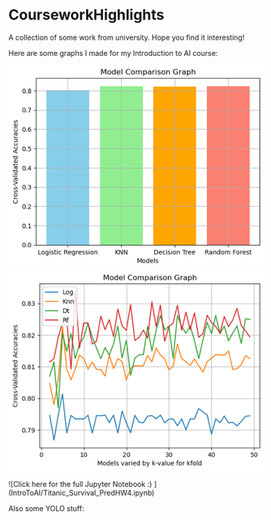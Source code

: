 # CourseworkHighlights
A collection of some work from university. Hope you find it interesting! 


Here are some graphs I made for my Introduction to AI course: 

![Screenshot1](IntroToAI/modelComp1.png)
![Screenshot2](IntroToAI/modelComp2.png)

![Click here for the full Jupyter Notebook :) ] (IntroToAI/Titanic_Survival_PredHW4.ipynb)


Also some YOLO stuff: 

